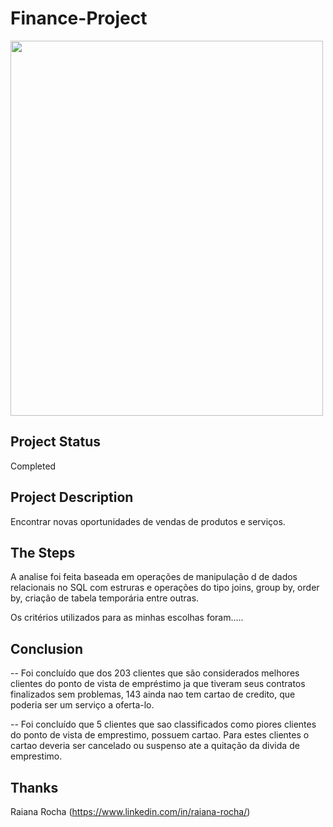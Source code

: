 # Finance-Project
 
<img src="https://cdn.corporatefinanceinstitute.com/assets/finance-definition.jpg"  width="500" height="600">

## Project Status

Completed

## Project Description

Encontrar novas oportunidades de vendas de produtos e serviços.

## The Steps

A analise foi feita baseada em operações de manipulação d de dados relacionais no SQL com estruras e operações do tipo joins, group by, order by, criação de tabela temporária entre outras.

Os critérios utilizados para as minhas escolhas foram.....

## Conclusion

-- Foi concluído que dos 203 clientes que são considerados melhores clientes do ponto de vista de empréstimo ja que tiveram seus contratos finalizados sem problemas, 143 ainda nao tem cartao de credito, que poderia ser um serviço a oferta-lo.

-- Foi concluído que 5 clientes que sao classificados como piores clientes do ponto de vista de emprestimo, possuem cartao. Para estes clientes o cartao deveria ser cancelado ou suspenso ate a quitação da divida de emprestimo.


## Thanks
Raiana Rocha (https://www.linkedin.com/in/raiana-rocha/)



